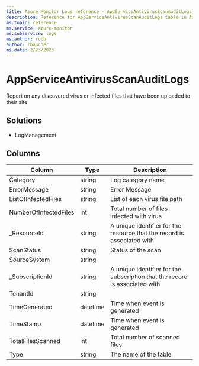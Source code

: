 ```yaml
---
title: Azure Monitor Logs reference - AppServiceAntivirusScanAuditLogs
description: Reference for AppServiceAntivirusScanAuditLogs table in Azure Monitor Logs.
ms.topic: reference
ms.service: azure-monitor
ms.subservice: logs
ms.author: robb
author: rboucher
ms.date: 2/23/2023
---
```


# AppServiceAntivirusScanAuditLogs

 Report on any discovered virus or infected files that have been uploaded to their site.

## Solutions

- LogManagement




## Columns

| Column | Type | Description |
| --- | --- | --- |
| Category | string | Log category name |
| ErrorMessage | string | Error Message |
| ListOfInfectedFiles | string | List of each virus file path |
| NumberOfInfectedFiles | int | Total number of files infected with virus |
| _ResourceId | string | A unique identifier for the resource that the record is associated with |
| ScanStatus | string | Status of the scan |
| SourceSystem | string |  |
| _SubscriptionId | string | A unique identifier for the subscription that the record is associated with |
| TenantId | string |  |
| TimeGenerated | datetime | Time when event is generated |
| TimeStamp | datetime | Time when event is generated |
| TotalFilesScanned | int | Total number of scanned files |
| Type | string | The name of the table |

